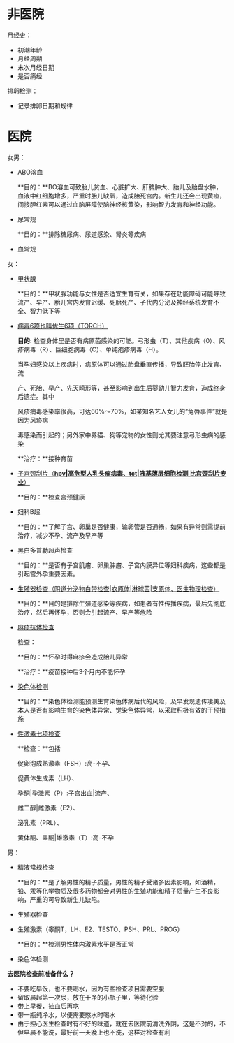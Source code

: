 # 非医院

月经史：

- 初潮年龄
- 月经周期
- 末次月经日期
- 是否痛经



排卵检测：

- 记录排卵日期和规律



# 医院

女男：

- ABO溶血

  **目的：**BO溶血可致胎儿贫血、心脏扩大、肝脾肿大、胎儿及胎盘水肿，血液中红细胞增多，严重时胎儿缺氧，造成胎死宫内。新生儿还会出现黄疸，间接胆红素可以通过血脑屏障使脑神经核黄染，影响智力发育和神经功能。

- 尿常规

  **目的：**排除糖尿病、尿道感染、肾炎等疾病

- 血常规



女：

- <u>甲状腺</u>

  **目的：**甲状腺功能与女性是否适宜生育有关，如果存在功能障碍可能导致流产、早产、胎儿宫内发育迟缓、死胎死产、子代内分泌及神经系统发育不全、智力低下等

- <u>病毒6项也叫优生6项（TORCH）</u>

  **目的:** 检查身体里是否有病原菌感染的可能。弓形虫（T）、其他疾病（0）、风疹病毒（R）、巨细胞病毒（C）、单纯疱疹病毒（H）。

  当孕妇感染以上疾病时，病原体可以通过胎盘垂直传播，导致胚胎停止发育、流

  产、死胎、早产、先天畸形等，甚至影响到出生后婴幼儿智力发育，造成终身后遗症。其中

  风疹病毒感染率很高，可达60%～70%，如某知名艺人女儿的“兔唇事件”就是因为风疹病

  毒感染而引起的；另外家中养猫、狗等宠物的女性则尤其要注意弓形虫病的感染

  **治疗：**接种育苗

- <u>子宫颈刮片（**hpv|高危型人乳头瘤病毒、tct|液基薄层细胞检测 比宫颈刮片专业**）</u>

  **目的：**检查宫颈健康

- 妇科B超

  **目的：**了解子宫、卵巢是否健康，输卵管是否通畅，如果有异常则需提前治疗，减少不孕、流产及早产等

- 黑白多普勒超声检查

  **目的：**是否有子宫肌瘤、卵巢肿瘤、子宫内膜异位等妇科疾病，这些都是引起宫外孕重要因素。

- <u>生殖器检查（阴道分泌物白带检查|衣原体|淋球菌|支原体、医生物理检查）</u>

  **目的：**目的是排除生殖道感染等疾病，如患者有性传播疾病，最后先彻底治疗，然后再怀孕，否则会引起流产、早产等危险

- <u>麻疹抗体检查</u>

  检查：

  **目的：**怀孕时得麻疹会造成胎儿异常

  **治疗：**疫苗接种后3个月内不能怀孕

- <u>染色体检测</u>

  **目的：**染色体检测能预测生育染色体病后代的风险，及早发现遗传凄美及本人是否有影响生育的染色体异常、觉染色体异常，以采取积极有效的干预措施

- <u>性激素七项检查</u>

  **检查：**包括

  促卵泡成熟激素（FSH）:高-不孕、

  促黄体生成素（LH）、

  孕酮|孕激素（P）:子宫出血|流产、

  雌二醇|雌激素（E2）、

  泌乳素（PRL）、

  黄体酮、睾酮|雄激素（T）:高-不孕 

男：

- 精液常规检查

  **目的：**是了解男性的精子质量，男性的精子受诸多因素影响，如酒精，铅、汞等化学物质及很多药物都会对男性的生殖功能和精子质量产生不良影响，严重的可导致新生儿缺陷。

- 生殖器检查

- 生殖激素（睾酮T，LH、E2、TESTO、PSH、PRL、PROG）

  **目的：**检测男性体内激素水平是否正常

- 染色体检测



**去医院检查前准备什么？**

- 不要吃早饭，也不要喝水，因为有些检查项目需要空腹
- 留取晨起第一次尿，放在干净的小瓶子里，等待化验
- 带上早餐，抽血后再吃
- 带一瓶纯净水，以便需要憋水时喝水
- 由于担心医生检查时有不好的味道，就在去医院前清洗外阴，这是不对的，不但早晨不能洗，最好前一天晚上也不洗，这样对检查有利